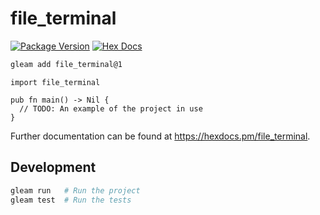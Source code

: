 # file_terminal

[![Package Version](https://img.shields.io/hexpm/v/file_terminal)](https://hex.pm/packages/file_terminal)
[![Hex Docs](https://img.shields.io/badge/hex-docs-ffaff3)](https://hexdocs.pm/file_terminal/)

```sh
gleam add file_terminal@1
```
```gleam
import file_terminal

pub fn main() -> Nil {
  // TODO: An example of the project in use
}
```

Further documentation can be found at <https://hexdocs.pm/file_terminal>.

## Development

```sh
gleam run   # Run the project
gleam test  # Run the tests
```
